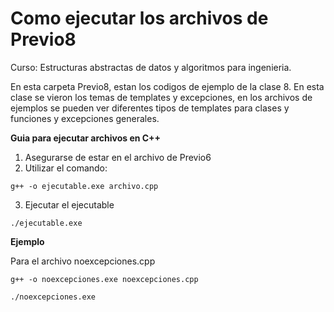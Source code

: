 # Como ejecutar los archivos de Previo8
Curso: Estructuras abstractas de datos y algoritmos para ingenieria.

En esta carpeta Previo8, estan los codigos de ejemplo de la clase 8. En esta clase se vieron los temas de templates y excepciones, en los archivos de ejemplos se pueden ver diferentes tipos de templates para clases y funciones y excepciones generales.

**Guia para ejecutar archivos en C++**
1. Asegurarse de estar en el archivo de Previo6
2. Utilizar el comando:

```
g++ -o ejecutable.exe archivo.cpp
```

3. Ejecutar el ejecutable

```
./ejecutable.exe
```

**Ejemplo**

Para el archivo noexcepciones.cpp

```
g++ -o noexcepciones.exe noexcepciones.cpp

./noexcepciones.exe
```
